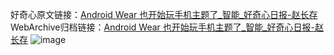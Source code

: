好奇心原文链接：[Android Wear 也开始玩手机主题了_智能_好奇心日报-赵长存](https://www.qdaily.com/articles/8297.html)
WebArchive归档链接：[Android Wear 也开始玩手机主题了_智能_好奇心日报-赵长存](http://web.archive.org/web/20190623152528/https://www.qdaily.com/articles/8297.html)
![image](http://ww3.sinaimg.cn/large/007d5XDply1g3vboo5ua7j30u036p7wh)